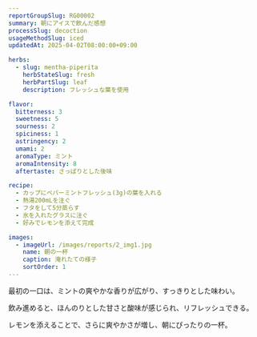 ```yaml
---
reportGroupSlug: RG00002
summary: 朝にアイスで飲んだ感想
processSlug: decoction
usageMethodSlug: iced
updatedAt: 2025-04-02T08:00:00+09:00

herbs:
  - slug: mentha-piperita
    herbStateSlug: fresh
    herbPartSlug: leaf
    description: フレッシュな葉を使用

flavor:
  bitterness: 3
  sweetness: 5
  sourness: 2
  spiciness: 1
  astringency: 2
  umami: 2
  aromaType: ミント
  aromaIntensity: 8
  aftertaste: さっぱりとした後味

recipe:
  - カップにペパーミントフレッシュ(3g)の葉を入れる
  - 熱湯200mLを注ぐ
  - フタをして5分蒸らす
  - 氷を入れたグラスに注ぐ
  - 好みでレモンを添えて完成

images:
  - imageUrl: /images/reports/2_img1.jpg
    name: 朝の一杯
    caption: 淹れたての様子
    sortOrder: 1
---
```


最初の一口は、ミントの爽やかな香りが広がり、すっきりとした味わい。

飲み進めると、ほんのりとした甘さと酸味が感じられ、リフレッシュできる。

レモンを添えることで、さらに爽やかさが増し、朝にぴったりの一杯。
